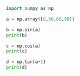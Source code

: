 
<BlogInfo id="561" title="19.三角函数" author="白日梦想猿" pv=0 read_times=0 pre_cost_time="0分6秒" category="numpy学习" tag_list="['numpy学习']" create_time="2020.04.24 17:22:56" update_time="2020.04.24 17:25:16" />

```python
import numpy as np

a = np.array([0,30,60,90])

b = np.sin(a)
print(b)

c = np.cos(a)
print(c)

d = np.tan(a+1)
print(d)
```
